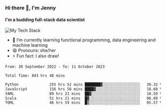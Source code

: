 ### Hi there 👋, I'm Jenny
#### I'm a budding full-stack data scientist

![My Tech Stack](https://github-readme-tech-stack.vercel.app/api/cards?fontFamily=Roboto+&lineCount=2&titleAlign=center&align=center&theme=catppuccin_mocha&line1=python%2Cpython%2C3776AB%3Bscala%2Cscala%2CDC322F%3Bdatabricks%2Cdatabricks%2CFF3621%3Bdocker%2Cdocker%2C2496ED%3B&line2=amazonaws%2Caws%2C232F3E%3Bdatabricks%2CFF3621%3Bpytorch%2Cpytorch%2CEE4C2C%3Bmlflow%2Cmlflow%2C0194E2%3B)


- 🌱 I’m currently learning functional programming, data engineering and machine learning
- 😄 Pronouns: she/her 
- ⚡ Fun fact: I also draw! 

<!--START_SECTION:waka-->

```txt
From: 30 September 2022 - To: 11 October 2023

Total Time: 843 hrs 48 mins

Python              255 hrs 52 mins ███████▓░░░░░░░░░░░░░░░░░   30.32 %
JavaScript          156 hrs 58 mins ████▓░░░░░░░░░░░░░░░░░░░░   18.60 %
YAML                89 hrs 21 mins  ██▓░░░░░░░░░░░░░░░░░░░░░░   10.59 %
Scala               51 hrs 21 mins  █▓░░░░░░░░░░░░░░░░░░░░░░░   06.09 %
TOML                46 hrs 59 mins  █▒░░░░░░░░░░░░░░░░░░░░░░░   05.57 %
```

<!--END_SECTION:waka-->
